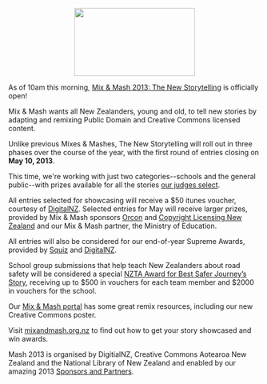 <html><body><p style="text-align:center;"><a href="www.mixandmash.org.nz"><img class="wp-image-3412 aligncenter" title="mix_brown_rgb_small" src="http://creativecommons.org.nz/wp-content/uploads/2013/02/mix_brown_rgb_small.jpg" alt="" width="241" height="136"></a></p>

As of 10am this morning, <a href="http://www.mixandmash.org.nz/" target="_blank">Mix &amp; Mash 2013: The New Storytelling</a> is officially open!



Mix &amp; Mash wants all New Zealanders, young and old, to tell new stories by adapting and remixing Public Domain and Creative Commons licensed content.



Unlike previous Mixes &amp; Mashes, The New Storytelling will roll out in three phases over the course of the year, with the first round of entries closing on <strong>May 10, 2013</strong>.



This time, we're working with just two categories--schools and the general public--with prizes available for all the stories <a href="http://www.mixandmash.org.nz/may-showcase-judges" target="_blank">our judges select</a>.



All entries selected for showcasing will receive a $50 itunes voucher, courtesy of <a href="http://www.digitalnz.org/" target="_blank">DigitalNZ</a>. Selected entries for May will receive larger prizes, provided by Mix &amp; Mash sponsors <a href="http://www.orcon.net.nz/" target="_blank">Orcon</a> and <a href="http://www.copyright.co.nz/">Copyright Licensing New Zealand</a> and our Mix &amp; Mash partner, the Ministry of Education.



All entries will also be considered for our end-of-year Supreme Awards, provided by <a href="http://www.squiz.co.nz/" target="_blank">Squiz</a> and <a href="http://www.digitalnz.org/" target="_blank">DigitalNZ</a>.



School group submissions that help teach New Zealanders about road safety will be considered a special <a href="http://www.mixandmash.org.nz/schools" target="_blank">NZTA Award for Best Safer Journey’s Story</a>, receiving up to $500 in vouchers for each team member and $2000 in vouchers for the school.



Our <a href="http://www.mixandmash.org.nz/schools" target="_blank">Mix &amp; Mash portal</a> has some great remix resources, including our new Creative Commons poster.



Visit <a href="http://www.mixandmash.org.nz/" target="_blank">mixandmash.org.nz</a> to find out how to get your story showcased and win awards.



Mash 2013 is organised by <a>DigitialNZ</a>, Creative Commons Aotearoa New Zealand and the <a>National Library of New Zealand</a> and enabled by our amazing 2013 <a href="http://www.mixandmash.org.nz/sponsors-and-partners">Sponsors and Partners</a>.</body></html>